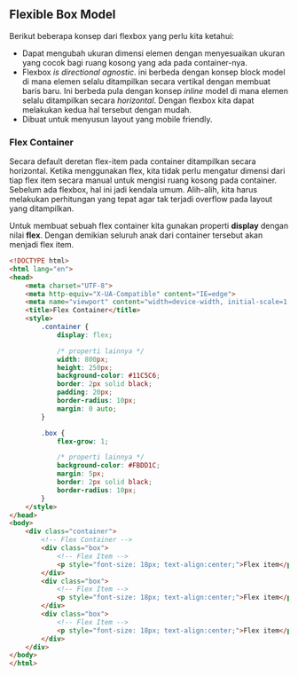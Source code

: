 ## Flexible Box Model

Berikut beberapa konsep dari flexbox yang perlu kita ketahui:

- Dapat mengubah ukuran dimensi elemen dengan menyesuaikan ukuran yang cocok bagi ruang kosong yang ada pada container-nya.
- Flexbox *is directional agnostic*. ini berbeda dengan konsep block model di mana elemen selalu ditampilkan secara vertikal dengan membuat baris baru. Ini berbeda pula dengan konsep *inline* model di mana elemen selalu ditampilkan secara *horizontal*. Dengan flexbox kita dapat melakukan kedua hal tersebut dengan mudah.
- Dibuat untuk menyusun layout yang mobile friendly.

### Flex Container

Secara default deretan flex-item pada container ditampilkan secara horizontal. Ketika menggunakan flex, kita tidak perlu mengatur dimensi dari tiap flex item secara manual untuk mengisi ruang kosong pada container. Sebelum ada flexbox, hal ini jadi kendala umum. Alih-alih, kita harus melakukan perhitungan yang tepat agar tak terjadi overflow pada layout yang ditampilkan.

Untuk membuat sebuah flex container kita gunakan properti **display** dengan nilai **flex**. Dengan demikian seluruh anak dari container tersebut akan menjadi flex item.

```html
<!DOCTYPE html>
<html lang="en">
<head>
    <meta charset="UTF-8">
    <meta http-equiv="X-UA-Compatible" content="IE=edge">
    <meta name="viewport" content="width=device-width, initial-scale=1.0">
    <title>Flex Container</title>
    <style>
        .container {
            display: flex;

            /* properti lainnya */
            width: 800px;
            height: 250px;
            background-color: #11C5C6;
            border: 2px solid black;
            padding: 20px;
            border-radius: 10px;
            margin: 0 auto;
        }

        .box {
            flex-grow: 1;

            /* properti lainnya */
            background-color: #FBDD1C;
            margin: 5px;
            border: 2px solid black;
            border-radius: 10px;
        }
    </style>
</head>
<body>
    <div class="container">
        <!-- Flex Container -->
        <div class="box">
            <!-- Flex Item -->
            <p style="font-size: 18px; text-align:center;">Flex item</p>
        </div>
        <div class="box">
            <!-- Flex Item -->
            <p style="font-size: 18px; text-align:center;">Flex item</p>
        </div>
        <div class="box">
            <!-- Flex Item -->
            <p style="font-size: 18px; text-align:center;">Flex item</p>
        </div>
    </div>
</body>
</html>
```

